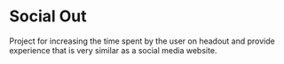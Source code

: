 # Social Out

Project for increasing the time spent by the user on headout and provide experience that is very similar as a social media website.

